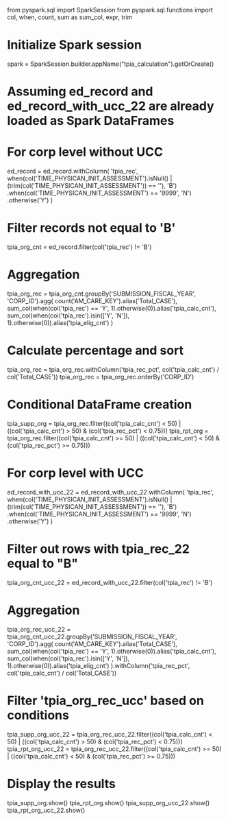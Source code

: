 from pyspark.sql import SparkSession
from pyspark.sql.functions import col, when, count, sum as sum_col, expr, trim

# Initialize Spark session
spark = SparkSession.builder.appName("tpia_calculation").getOrCreate()

# Assuming ed_record and ed_record_with_ucc_22 are already loaded as Spark DataFrames

# For corp level without UCC
ed_record = ed_record.withColumn(
    'tpia_rec',
    when(col('TIME_PHYSICAN_INIT_ASSESSMENT').isNull() | (trim(col('TIME_PHYSICAN_INIT_ASSESSMENT')) == ''), 'B')
    .when(col('TIME_PHYSICAN_INIT_ASSESSMENT') == '9999', 'N')
    .otherwise('Y')
)

# Filter records not equal to 'B'
tpia_org_cnt = ed_record.filter(col('tpia_rec') != 'B')

# Aggregation
tpia_org_rec = tpia_org_cnt.groupBy('SUBMISSION_FISCAL_YEAR', 'CORP_ID').agg(
    count('AM_CARE_KEY').alias('Total_CASE'),
    sum_col(when(col('tpia_rec') == 'Y', 1).otherwise(0)).alias('tpia_calc_cnt'),
    sum_col(when(col('tpia_rec').isin(['Y', 'N']), 1).otherwise(0)).alias('tpia_elig_cnt')
)

# Calculate percentage and sort
tpia_org_rec = tpia_org_rec.withColumn('tpia_rec_pct', col('tpia_calc_cnt') / col('Total_CASE'))
tpia_org_rec = tpia_org_rec.orderBy('CORP_ID')

# Conditional DataFrame creation
tpia_supp_org = tpia_org_rec.filter((col('tpia_calc_cnt') < 50) | ((col('tpia_calc_cnt') > 50) & (col('tpia_rec_pct') < 0.75)))
tpia_rpt_org = tpia_org_rec.filter((col('tpia_calc_cnt') >= 50) | ((col('tpia_calc_cnt') < 50) & (col('tpia_rec_pct') >= 0.75)))

# For corp level with UCC
ed_record_with_ucc_22 = ed_record_with_ucc_22.withColumn(
    'tpia_rec',
    when(col('TIME_PHYSICAN_INIT_ASSESSMENT').isNull() | (trim(col('TIME_PHYSICAN_INIT_ASSESSMENT')) == ''), 'B')
    .when(col('TIME_PHYSICAN_INIT_ASSESSMENT') == '9999', 'N')
    .otherwise('Y')
)

# Filter out rows with tpia_rec_22 equal to "B"
tpia_org_cnt_ucc_22 = ed_record_with_ucc_22.filter(col('tpia_rec') != 'B')

# Aggregation
tpia_org_rec_ucc_22 = tpia_org_cnt_ucc_22.groupBy('SUBMISSION_FISCAL_YEAR', 'CORP_ID').agg(
    count('AM_CARE_KEY').alias('Total_CASE'),
    sum_col(when(col('tpia_rec') == 'Y', 1).otherwise(0)).alias('tpia_calc_cnt'),
    sum_col(when(col('tpia_rec').isin(['Y', 'N']), 1).otherwise(0)).alias('tpia_elig_cnt')
).withColumn('tpia_rec_pct', col('tpia_calc_cnt') / col('Total_CASE'))

# Filter 'tpia_org_rec_ucc' based on conditions
tpia_supp_org_ucc_22 = tpia_org_rec_ucc_22.filter((col('tpia_calc_cnt') < 50) | ((col('tpia_calc_cnt') > 50) & (col('tpia_rec_pct') < 0.75)))
tpia_rpt_org_ucc_22 = tpia_org_rec_ucc_22.filter((col('tpia_calc_cnt') >= 50) | ((col('tpia_calc_cnt') < 50) & (col('tpia_rec_pct') >= 0.75)))

# Display the results
tpia_supp_org.show()
tpia_rpt_org.show()
tpia_supp_org_ucc_22.show()
tpia_rpt_org_ucc_22.show()
